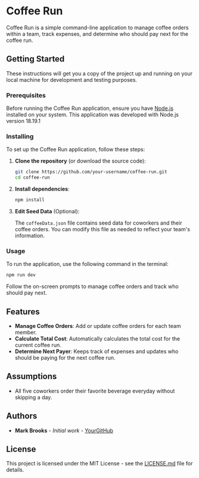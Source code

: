# Coffee Run

Coffee Run is a simple command-line application to manage coffee orders within a team, track expenses, and determine who should pay next for the coffee run.

## Getting Started

These instructions will get you a copy of the project up and running on your local machine for development and testing purposes.

### Prerequisites

Before running the Coffee Run application, ensure you have [Node.js](https://nodejs.org/en/) installed on your system. This application was developed with Node.js version 18.19.1

### Installing

To set up the Coffee Run application, follow these steps:

1. **Clone the repository** (or download the source code):

    ```bash
    git clone https://github.com/your-username/coffee-run.git
    cd coffee-run
    ```

2. **Install dependencies**:

    ```bash
    npm install
    ```

3. **Edit Seed Data** (Optional):

    The `coffeeData.json` file contains seed data for coworkers and their coffee orders. You can modify this file as needed to reflect your team's information.

### Usage

To run the application, use the following command in the terminal:

```bash
npm run dev
```

Follow the on-screen prompts to manage coffee orders and track who should pay next.

## Features

- **Manage Coffee Orders**: Add or update coffee orders for each team member.
- **Calculate Total Cost**: Automatically calculates the total cost for the current coffee run.
- **Determine Next Payer**: Keeps track of expenses and updates who should be paying for the next coffee run.

## Assumptions
- All five coworkers order their favorite beverage everyday without skipping a day.

## Authors

- **Mark Brooks** - *Initial work* - [YourGitHub](https://github.com/brooksmarka)

## License

This project is licensed under the MIT License - see the [LICENSE.md](LICENSE.md) file for details.
